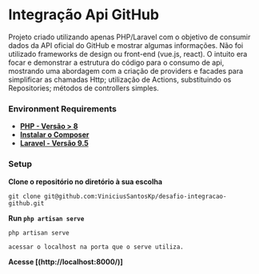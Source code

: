 # Integração Api GitHub

Projeto criado utilizando apenas PHP/Laravel com o objetivo de consumir dados da API oficial do GitHub e mostrar algumas informações.
Não foi utilizado frameworks de design ou front-end (vue.js, react). O intuito era focar e demonstrar a estrutura do código para o consumo de api, mostrando uma abordagem com a criação de providers e facades para simplificar as chamadas Http; utilização de Actions, substituindo os Repositories; métodos de controllers simples.

### Environment Requirements

- **[PHP - Versão > 8](https://www.php.net/manual/pt_BR/install.php)**
- **[Instalar o Composer](https://getcomposer.org/doc/00-intro.md)**
- **[Laravel - Versão 9.5](https://laravel.com/docs/9.x/installation)**

### Setup

**Clone o repositório no diretório à sua escolha**
```
git clone git@github.com:ViniciusSantosKp/desafio-integracao-github.git
```

**Run `php artisan serve`**
```
php artisan serve

acessar o localhost na porta que o serve utiliza.
```

**Acesse [(http://localhost:8000/)]**
